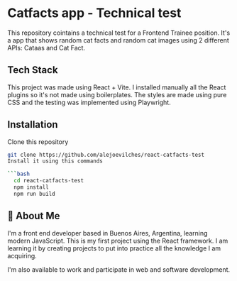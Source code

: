 # Catfacts app - Technical test

This repository cointains a technical test for a Frontend Trainee position. It's a app that shows random cat facts and random cat images
using 2 different APIs: Cataas and Cat Fact.



## Tech Stack

This project was made using React + Vite. I installed manually all the React plugins so it's not made using boilerplates. The styles are made using pure CSS and
the testing was implemented using Playwright.


## Installation
Clone this repository
```bash
git clone https://github.com/alejoevilches/react-catfacts-test
Install it using this commands

```bash
  cd react-catfacts-test
  npm install
  npm run build
```


    
## 🚀 About Me
I'm a front end developer based in Buenos Aires, Argentina, learning modern JavaScript. This is my first project using the React framework. I am learning it by creating projects to put into practice all the knowledge I am acquiring.

I'm also available to work and participate in web and software development.


